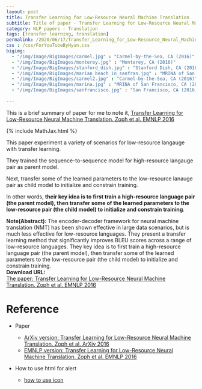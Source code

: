 ```yaml
---
layout: post
title: Transfer Learning for Low-Resource Neural Machine Translation
subtitle: Title of paper - Transfer Learning for Low-Resource Neural Machine Translation
category: NLP papers - Translation
tags: [transfer learning, translation]
permalink: /2020/06/17/Transfer_Learning_for_Low-Resource_Neural_Machine_Translation/
css : /css/ForYouTubeByHyun.css
bigimg: 
  - "/img/Image/BigImages/carmel.jpg" : "Carmel-by-the-Sea, CA (2016)"
  - "/img/Image/BigImages/monterey.jpg" : "Monterey, CA (2016)"
  - "/img/Image/BigImages/stanford_dish.jpg" : "Stanford Dish, CA (2016)"
  - "/img/Image/BigImages/marian_beach_in_sanfran.jpg" : "MRINA of San Francisco, CA (2016)"
  - "/img/Image/BigImages/carmel2.jpg" : "Carmel-by-the-Sea, CA (2016)"
  - "/img/Image/BigImages/marina.jpg" : "MRINA of San Francisco, CA (2016)"
  - "/img/Image/BigImages/sanfrancisco.jpg" : "San Francisco, CA (2016)"
  
---
```


This is a brief summary of paper for me to note it, [Transfer Learning for Low-Resource Neural Machine Translation. Zoph et al. EMNLP 2016](https://www.aclweb.org/anthology/D16-1163/)

{% include MathJax.html %}

This paper experiment a variety of scenarios for low-resource langauge with transfer learning.

They trained the sequence-to-sequence model for high-resource langauge pair as parent model. 

Next, transfer some of the learned parameters to the low-resource lanauge pair as child model to initialize and constrain training. 

In other words, **their key idea is to first train a high-resource language pair (the parent model), then transfer some of the
learned parameters to the low-resource pair (the child model) to initialize and constrain training**.

<div class="alert alert-info" role="alert"><i class="fa fa-info-circle"></i> <b>Note(Abstract): </b>
The encoder-decoder framework for neural machine translation (NMT) has been shown effective in large data scenarios, but is much less effective for low-resource languages. They present a transfer learning method that significantly improves BLEU scores across a range of low-resource languages. They key idea is to first train a high-resource language pair (the parent model), then transfer some of the learned parameters to the low-resource pair (the child model) to initialize and constrain training. 
</div>
    
<div class="alert alert-success" role="alert"><i class="fa fa-paperclip fa-lg"></i> <b>Download URL: </b><br>
  <a href="https://www.aclweb.org/anthology/D16-1163/">The paper: Transfer Learning for Low-Resource Neural Machine Translation. Zoph et al. EMNLP 2016</a>
</div>

# Reference 

- Paper 
  - [ArXiv version: Transfer Learning for Low-Resource Neural Machine Translation. Zoph et al. ArXiv 2016](https://arxiv.org/abs/1604.02201)
  - [EMNLP version: Transfer Learning for Low-Resource Neural Machine Translation. Zoph et al. EMNLP 2016](https://www.aclweb.org/anthology/D16-1163/)
  
 
- How to use html for alert
  - [how to use icon](http://idratherbewriting.com/documentation-theme-jekyll/mydoc_icons.html)
